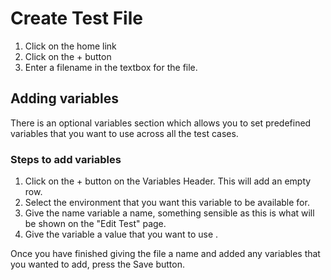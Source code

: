 # Create Test File

 1. Click on the home link
 2. Click on the + button
 3. Enter a filename in the textbox for the file.
 
## Adding variables

There is an optional variables section which allows you to set predefined variables that you want to use across all the test cases. 

### Steps to add variables

 1. Click on the + button on the Variables Header. This will add an empty row.
 2. Select the environment that you want this variable to be available for.
 3. Give the name variable a name, something sensible as this is what will be shown on the "Edit Test" page.
 4. Give the variable a value that you want to use .


Once you have finished giving the file a name and added any variables that you wanted to add, press the Save button.

